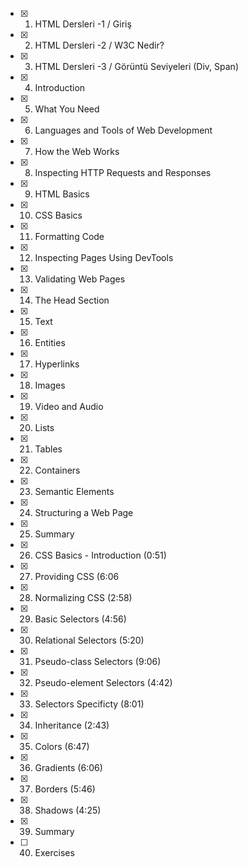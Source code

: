 - [x] 1. HTML Dersleri -1 / Giriş
- [x] 2. HTML Dersleri -2 / W3C Nedir?
- [x] 3. HTML Dersleri -3 / Görüntü Seviyeleri (Div, Span)
- [x] 4. Introduction
- [x] 5. What You Need 
- [x] 6. Languages and Tools of Web Development 
- [x] 7. How the Web Works
- [x] 8. Inspecting HTTP Requests and Responses 
- [x] 9. HTML Basics
- [x] 10. CSS Basics
- [x] 11. Formatting Code
- [x] 12. Inspecting Pages Using DevTools
- [x] 13. Validating Web Pages
- [x] 14. The Head Section
- [x] 15. Text
- [x] 16. Entities
- [x] 17. Hyperlinks
- [x] 18. Images
- [x] 19. Video and Audio
- [x] 20. Lists
- [x] 21. Tables
- [x] 22. Containers
- [x] 23. Semantic Elements
- [x] 24. Structuring a Web Page
- [x] 25. Summary
- [x] 26. CSS Basics - Introduction (0:51)
- [x] 27. Providing CSS (6:06
- [x] 28. Normalizing CSS (2:58)
- [x] 29. Basic Selectors (4:56)
- [x] 30. Relational Selectors (5:20)
- [x] 31. Pseudo-class Selectors (9:06)
- [x] 32. Pseudo-element Selectors (4:42)
- [x] 33. Selectors Specificty (8:01)
- [x] 34. Inheritance (2:43)
- [x] 35. Colors (6:47)
- [x] 36. Gradients (6:06)
- [x] 37. Borders (5:46)
- [x] 38. Shadows (4:25)
- [x] 39. Summary
- [ ] 40. Exercises
